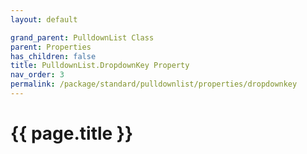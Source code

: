```yaml
---
layout: default

grand_parent: PulldownList Class
parent: Properties
has_children: false
title: PulldownList.DropdownKey Property
nav_order: 3
permalink: /package/standard/pulldownlist/properties/dropdownkey
---
```

# {{ page.title }}
